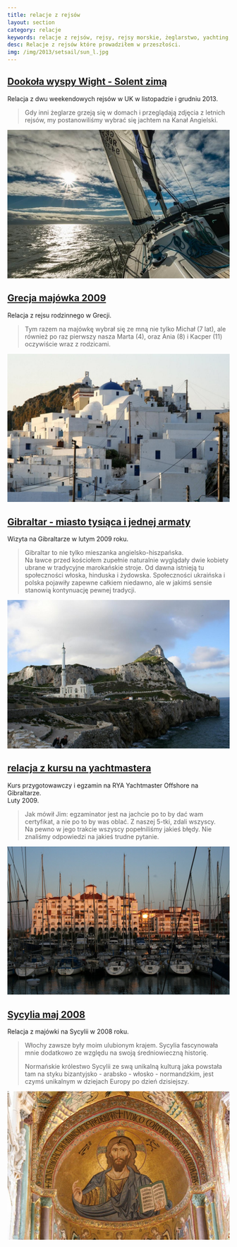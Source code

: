 ```yaml
---
title: relacje z rejsów
layout: section
category: relacje
keywords: relacje z rejsów, rejsy, rejsy morskie, żeglarstwo, yachting, jachting, Grecja, Gibraltar, Sycylia, Chorwacja
desc: Relacje z rejsów które prowadziłem w przeszłości. 
img: /img/2013/setsail/sun_l.jpg
---
```



[Dookoła wyspy Wight - Solent zimą](/dookola-wight-solent-zima/) 
---------------------------------------------------------------

Relacja z dwu weekendowych rejsów w UK w listopadzie i grudniu 2013.

> Gdy inni żeglarze grzeją się w domach i przeglądają zdjęcia z letnich rejsów, my postanowiliśmy wybrać się jachtem na Kanał Angielski.

[![Solent zimą](/img/2013/setsail/sun_l.jpg)](/dookola-wight-solent-zima/) 





[Grecja majówka 2009](/grecja-majowka/) 
--------------------

Relacja z rejsu rodzinnego w Grecji.

>Tym razem na majówkę wybrał się ze mną nie tylko Michał (7 lat), ale również po raz pierwszy nasza Marta (4), 
oraz Ania (8) i Kacper (11) oczywiście wraz z rodzicami.  

[![Grecja majówka](/img/old/grecja-2009/serifos.jpg)](/grecja-majowka/) 






[Gibraltar - miasto tysiąca i jednej armaty](/gibraltar-miasto-tysiaca-i-jednej-armaty/)
-----------------------------------------------------------------------------------------

Wizyta na Gibraltarze w lutym 2009 roku. 

> Gibraltar to nie tylko mieszanka angielsko-hiszpańska.  
> Na ławce przed kościołem zupełnie naturalnie wyglądały dwie kobiety ubrane w tradycyjne marokańskie stroje. 
> Od dawna istnieją tu społeczności włoska, hinduska i żydowska. Społeczności ukraińska i polska pojawiły zapewne całkiem niedawno, 
> ale w jakimś sensie stanowią kontynuację pewnej tradycji.

[![Gibraltar](/img/old/gibraltar/meczet.jpg)](/gibraltar-miasto-tysiaca-i-jednej-armaty/)






[relacja z kursu na yachtmastera](/yachtmaster-egzamin-kurs/)
--------------------------------------------------------------

Kurs przygotowawczy i egzamin na RYA Yachtmaster Offshore na Gibraltarze.  
Luty 2009.

> Jak mówił Jim: egzaminator jest na jachcie po to by dać wam certyfikat, a nie po to by was oblać.  Z naszej 5-tki, zdali wszyscy.  
> Na pewno w jego trakcie wszyscy popełniliśmy jakieś błędy. Nie znaliśmy odpowiedzi na jakieś trudne pytanie. 

[![Yachtmaster Offshore](/img/old/ym-exam-and-preparation/marina.jpg)](/yachtmaster-egzamin-kurs/)




[Sycylia maj 2008](/sycylia-maj-2008/)
----------------------------------------

Relacja z majówki na Sycylii w 2008 roku.
 
> Włochy zawsze były moim ulubionym krajem. Sycylia fascynowała mnie dodatkowo ze względu na swoją średniowieczną historię. 
>
> Normańskie królestwo Sycylii ze swą unikalną kulturą 
jaka powstała tam na styku bizantyjsko - arabsko - włosko - normandzkim, jest czymś unikalnym w dziejach Europy po dzień dzisiejszy.

[![Sycylia maj 2008](/img/old/sycylia/cefalu.jpg)](/sycylia-maj-2008/)

<!-- Chorwacja majówka 2007 -->
<!-- Chorwacja sierpień 2006 -->
<!-- rejs Kornaty - wodospady Krka -->
<!-- Chorwacja - majówka 2006 -->
